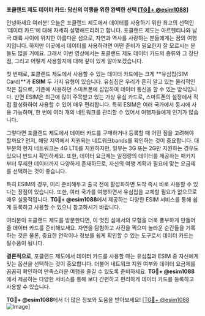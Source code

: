 **포클랜드 제도 데이터 카드: 당신의 여행을 위한 완벽한 선택 [[TG💪+ @esim1088](https://t.me/s/esim1088)]**

안녕하세요 여러분! 오늘은 포클랜드 제도에서 데이터를 사용하기 위한 최고의 선택인 '데이터 카드'에 대해 자세히 설명해드리려고 합니다. 포클랜드 제도는 아르헨티나와 남극 대륙 사이에 위치한 아름다운 섬으로, 자연과 역사를 사랑하는 분들에게는 꿈의 여행지입니다. 하지만 이곳에서 데이터를 사용하려면 어떤 준비가 필요한지 잘 모르시는 분들도 많을 거예요. 그래서 이번 영상에서는 포클랜드 제도 데이터 카드의 종류와 그 장단점, 그리고 어떻게 사용할지에 대해 깊이 있게 알아보겠습니다.

첫 번째로, 포클랜드 제도에서 사용할 수 있는 데이터 카드에는 크게 **유심칩(SIM Card)**과 **ESIM** 두 가지 유형이 있습니다. 유심칩은 우리가 흔히 알고 있는 물리적인 작은 칩으로, 기존에 사용하던 스마트폰에 삽입하여 데이터 통신을 할 수 있는 방식입니다. 반면 ESIM은 최근에 많이 주목받고 있는 가상 유심 카드로, 스마트폰의 설정에서 직접 활성화하여 사용할 수 있어 매우 편리합니다. 특히 ESIM은 여러 국가에서 동시에 사용 가능하며, 한 번에 여러 개의 네트워크를 관리할 수 있어서 여행자들에게 인기가 많습니다.

그렇다면 포클랜드 제도에서 데이터 카드를 구매하거나 등록할 때 어떤 점을 고려해야 할까요? 먼저, 해당 지역에서 지원되는 네트워크bands를 확인하는 것이 중요합니다. 대부분의 현지 네트워크는 4G LTE를 지원하지만, 일부는 3G 또는 2G만 지원하는 경우도 있으니 반드시 확인하세요. 또한, 데이터 요금제는 일정량의 데이터를 제공하는 패키지부터 무제한 데이터까지 다양하게 존재하므로, 자신의 여행 계획과 필요에 맞는 요금제를 선택하는 것이 좋습니다.

특히 ESIM의 경우, 미리 준비해두고 출국 전에 활성화하면 도착 즉시 바로 사용할 수 있다는 장점이 있습니다. 또한, 여러 국가를 여행하면서 유심칩을 교체할 필요가 없으므로 매우 실용적입니다. **TG💪+ @esim1088**에서 제공하는 다양한 ESIM 서비스를 통해 쉽게 등록하고 사용할 수 있으니 참고하시기 바랍니다.

여러분이 포클랜드 제도를 방문한다면, 이 멋진 섬에서의 모험을 더욱 풍부하게 만들어줄 데이터 카드를 준비해보세요. 자연을 탐험하고 사진을 찍으며 놀라운 순간들을 기록하는 것은 물론, 중요한 연락이나 정보를 쉽게 확인할 수 있는 도구로서 데이터 카드는 필수품이 됩니다.

**결론적으로**, 포클랜드 제도에서 데이터 카드를 사용할 때는 유심칩과 ESIM 중 자신에게 맞는 옵션을 선택하는 것이 중요합니다. 더불어 네트워크 지원 여부와 데이터 요금제를 꼼꼼히 확인하여 만족스러운 여행을 즐길 수 있도록 준비하세요. **TG💪+ @esim1088**에서 제공하는 다양한 서비스를 통해 보다 간편하고 편리하게 데이터 카드를 등록하고 사용할 수 있습니다.

**TG💪+ @esim1088**에서 더 많은 정보와 도움을 받아보세요! [[TG💪+ @esim1088](https://t.me/s/esim1088) ![Image](https://i.postimg.cc/Y0z9fWf4/image.png)]
